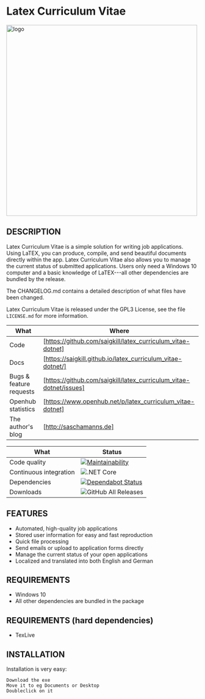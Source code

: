 # Latex Curriculum Vitae

<img src="https://raw.githubusercontent.com/saigkill/latex_curriculum_vitae-dotnet/master/latex_curriculum_vitae/Assets/images/default.png" align="center" alt="logo" width="500"/>

## DESCRIPTION

Latex Curriculum Vitae is a simple solution for writing job applications. Using LaTEX, you can produce, compile, and send beautiful documents directly within the app. Latex Curriculum Vitae also allows you to manage the current status of submitted applications. Users only need a Windows 10 computer and a basic knowledge of LaTEX---all other dependencies are bundled by the release.

The CHANGELOG.md contains a detailed description of what files have been changed.

Latex Curriculum Vitae is released under the GPL3 License, see the file `LICENSE.md` for more information.

|What|Where|
|-----|-------------------------------------------------------------------------------------|
|Code  | [https://github.com/saigkill/latex_curriculum_vitae-dotnet] |
|Docs | [https://saigkill.github.io/latex_curriculum_vitae-dotnet/] |
|Bugs & feature requests  | [https://github.com/saigkill/latex_curriculum_vitae-dotnet/issues] |
|Openhub statistics | [https://www.openhub.net/p/latex_curriculum_vitae-dotnet] |
|The author's blog | [http://saschamanns.de] |

| What | Status |
|-------------------------|----------------------------------------------------------------------------------------------------------------------------------------------------------------------------|
|Code quality | [![Maintainability](https://api.codeclimate.com/v1/badges/976914ee0f04dbd277c2/maintainability)](https://codeclimate.com/github/saigkill/latex_curriculum_vitae-dotnet/maintainability) |
|Continuous integration | ![.NET Core](https://github.com/saigkill/latex_curriculum_vitae-dotnet/workflows/.NET%20Core/badge.svg) |
|Dependencies|[![Dependabot Status](https://api.dependabot.com/badges/status?host=github&repo=saigkill/latex_curriculum_vitae-dotnet)](https://dependabot.com) |
|Downloads|![GitHub All Releases](https://img.shields.io/github/downloads/saigkill/latex_curriculum_vitae-dotnet/total)|

## FEATURES

* Automated, high-quality job applications
* Stored user information for easy and fast reproduction
* Quick file processing
* Send emails or upload to application forms directly
* Manage the current status of your open applications
* Localized and translated into both English and German

## REQUIREMENTS

* Windows 10
* All other dependencies are bundled in the package

## REQUIREMENTS (hard dependencies)

* TexLive

## INSTALLATION

Installation is very easy:

    Download the exe
    Move it to eg Documents or Desktop
    Doubleclick on it